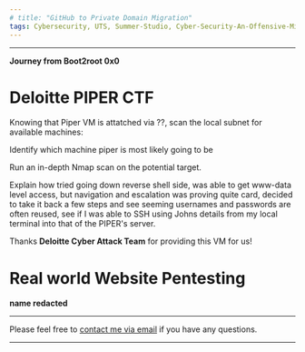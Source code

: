 ```yaml
---
# title: "GitHub to Private Domain Migration"
tags: Cybersecurity, UTS, Summer-Studio, Cyber-Security-An-Offensive-Mindset, CTF, Capture-The-Flag
---
```

___

**Journey from Boot2root 0x0**

# Deloitte PIPER CTF
Knowing that Piper VM is attatched via ??, scan the local subnet for available machines:

Identify which machine piper is most likely going to be

Run an in-depth Nmap scan on the potential target.

Explain how tried going down reverse shell side, was able to get www-data level access, but navigation and escalation was proving quite card, decided to take it back a few steps and see seeming usernames and passwords are often reused, see if I was able to SSH using Johns details from my local terminal into that of the PIPER's server.


Thanks **Deloitte Cyber Attack Team** for providing this VM for us!

# Real world Website Pentesting
**name redacted**


---
Please feel free to [contact me via email](mailto:mitchell.l.tuck@student.uts.edu.au) if you have any questions.

<!--more-->

---

